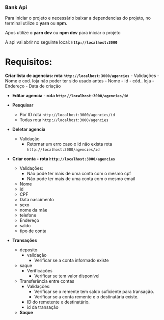 ### Bank Api

Para iniciar o projeto e necessário baixar a dependencias do projeto, no terminal utilize o **yarn** ou **npm**.

Apos utilize o **yarn dev** ou **npm dev** para iniciar o projeto

 A api vai abrir no seguinte local: **`http://localhost:3000`**

# Requisitos:

  **Criar lista de agencias: rota `http://localhost:3000/agencies`**
    - Validações
        - Nome e cod. loja não poder ter sido usado antes
    - Nome
    - id
    - cód.. loja
    - Endereço
    - Data de criação
- **Editar agencia - rota `http://localhost:3000/agencies/id`**
- **Pesquisar**
    - Por ID  rota `http://localhost:3000/agencies/id`
    - Todas  rota `http://localhost:3000/agencies`
- **Deletar agencia**
    - Validação
        - Retornar um erro caso o id não exista
     rota `http://localhost:3000/agencies/id`
- **Criar conta - rota `http://localhost:3000/agencies`** 
    - Validações:
        - Não pode ter mais de uma conta com o mesmo cpf
        - Não pode ter mais de uma conta com o mesmo email
    - Nome
    - id
    - CPF
    - Data nascimento
    - sexo
    - nome da mãe
    - telefone
    - Endereço
    - saldo
    - tipo de conta

- **Transações**
    - deposito
        - validação
            - Verificar se a conta informado existe
    - saque
        - Verificações
            - Verificar se tem valor disponível
    - Transferência entre contas
        - Validações:
            - Verificar se o remente tem saldo suficiente para transação.
            - Verificar se a conta remente e o destinatária existe.
        - ID do remetente e destinatário.
        - id da transação
    - **Saque**